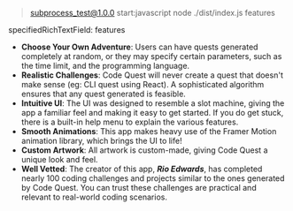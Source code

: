 
> subprocess_test@1.0.0 start:javascript
> node ./dist/index.js features

specifiedRichTextField:  features
* **Choose Your Own Adventure**: Users can have quests generated completely at random, or they may specify certain parameters, such as the time limit, and the programming language.
* **Realistic Challenges**: Code Quest will never create a quest that doesn't make sense (eg: CLI quest using React). A sophisticated algorithm ensures that any quest generated is feasible.
* **Intuitive UI**: The UI was designed to resemble a slot machine, giving the app a familiar feel and making it easy to get started. If you do get stuck, there is a built-in help menu to explain the various features.
* **Smooth Animations**: This app makes heavy use of the Framer Motion animation library, which brings the UI to life!
* **Custom Artwork**: All artwork is custom-made, giving Code Quest a unique look and feel.
* **Well Vetted**: The creator of this app, **_Rio Edwards_**, has completed nearly 100 coding challenges and projects similar to the ones generated by Code Quest. You can trust these challenges are practical and relevant to real-world coding scenarios.
